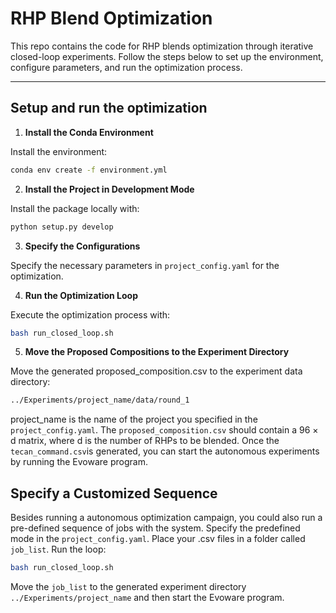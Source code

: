 # RHP Blend Optimization

This repo contains the code for RHP blends optimization through iterative closed-loop experiments. Follow the steps below to set up the environment, configure parameters, and run the optimization process.

---

## Setup and run the optimization

1. **Install the Conda Environment**  

Install the environment:
```bash
conda env create -f environment.yml
```
2. **Install the Project in Development Mode**  

Install the package locally with:
```bash
python setup.py develop
```

3. **Specify the Configurations**  

Specify the necessary parameters in `project_config.yaml` for the optimization.  

4. **Run the Optimization Loop**  

Execute the optimization process with:
```bash
bash run_closed_loop.sh
```

5. **Move the Proposed Compositions to the Experiment Directory**  

Move the generated proposed_composition.csv to the experiment data directory:
```bash
../Experiments/project_name/data/round_1
```
project_name is the name of the project you specified in the `project_config.yaml`.
The `proposed_composition.csv` should contain a 96 × d matrix, where d is the number of RHPs to be blended.
Once the `tecan_command.csv`is generated, you can start the autonomous experiments by running the Evoware program.  

## Specify a Customized Sequence  

Besides running a autonomous optimization campaign, you could also run a pre-defined sequence of jobs with the system.
Specify the predefined mode in the `project_config.yaml`. Place your .csv files in a folder called `job_list`.
Run the loop:

```bash
bash run_closed_loop.sh  
```

Move the `job_list` to the generated experiment directory `../Experiments/project_name` and then start the Evoware program.
